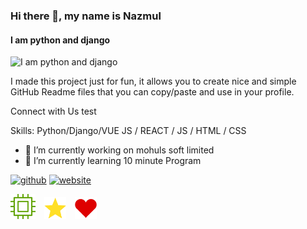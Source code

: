 ### Hi there 👋, my name is Nazmul
#### I am python and django
![I am python and django](https://arturssmirnovs.github.io/github-profile-readme-generator/images/banner.png)

I made this project just for fun, it allows you to create nice and simple GitHub Readme files that you can copy/paste and use in your profile.

Connect with Us
test

Skills: Python/Django/VUE JS / REACT / JS / HTML / CSS

- 🔭 I’m currently working on mohuls soft limited 
- 🌱 I’m currently learning 10 minute Program 


[<img src='https://cdn.jsdelivr.net/npm/simple-icons@3.0.1/icons/github.svg' alt='github' height='40'>](https://github.com/https://github.com/nazmulislam4)  [<img src='https://cdn.jsdelivr.net/npm/simple-icons@3.0.1/icons/icloud.svg' alt='website' height='40'>](https://nazmulislam4.github.io/)  

<a href='https://docs.github.com/en/developers'><img src='https://raw.githubusercontent.com/acervenky/animated-github-badges/master/assets/devbadge.gif' width='40' height='40'></a> <a href='https://stars.github.com/'><img src='https://raw.githubusercontent.com/acervenky/animated-github-badges/master/assets/starbadge.gif' width='35' height='35'></a> <a href='https://docs.github.com/en/github/supporting-the-open-source-community-with-github-sponsors'><img src='https://raw.githubusercontent.com/acervenky/animated-github-badges/master/assets/sponsorbadge.gif' width='35' height='35'></a> 

